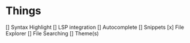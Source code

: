 # Things
[] Syntax Highlight
[] LSP integration
  [] Autocomplete
  [] Snippets
[x] File Explorer
[] File Searching
[] Theme(s)
